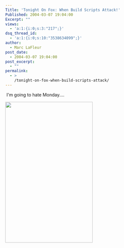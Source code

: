 ```yaml
---
Title: 'Tonight On Fox: When Build Scripts Attack!'
Published: 2004-03-07 19:04:00
Excerpt: ""
views:
  - 'a:1:{i:0;s:3:"217";}'
dsq_thread_id:
  - 'a:1:{i:0;s:10:"3538634099";}'
author:
  - Marc LaFleur
post_date:
  - 2004-03-07 19:04:00
post_excerpt:
  - ""
permalink:
  - >
    /tonight-on-fox-when-build-scripts-attack/
---
```

<div>
<p>&nbsp;I'm going to hate Monday....</p>
<p><img id=_x0000_i1025 height=446 src="http://dev.genesisfour.com/images/BadBuild.jpg" width=277/></p></div>